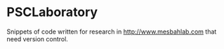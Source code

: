 # PSCLaboratory
Snippets of code written for research in http://www.mesbahlab.com that need version control.
